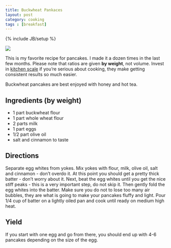 ```yaml
---
title: Buckwheat Pankaces
layout: post
category: cooking
tags : [breakfast]
---
```

{% include JB/setup %}

![](http://farm6.staticflickr.com/5207/5244046903_6d661be70f.jpg)

This is my favorite recipe for pancakes. I made it a dozen times in the
last few months. Please note that ratios are given **by weight**, not
volume. Invest in [kitchen scale](http://amzn.to/csA7VG) if you’re
serious about cooking, they make getting consistent results so much
easier.

Buckwheat pancakes are best enjoyed with honey and hot tea.

## Ingredients (by weight)

-   1 part buckwheat flour
-   1 part whole wheat flour
-   2 parts milk
-   1 part eggs
-   1/2 part olive oil
-   salt and cinnamon to taste

## Directions

Separate egg whites from yokes. Mix yokes with flour, milk, olive oil,
salt and cinnamon - don’t overdo it. At this point you should get a
pretty thick batter - don’t worry about it. Next, beat the egg whites
until you get the nice stiff peaks - this is a very important step, do
not skip it. Then gently fold the egg whites into the batter. Make sure
you do not to lose too many air bubbles, they are what is going to make
your pancakes fluffy and light. Pour 1/4 cup of batter on a lightly
oiled pan and cook until ready on medium high heat.

## Yield

If you start with one egg and go from there, you should end up with 4-6
pancakes depending on the size of the egg.
